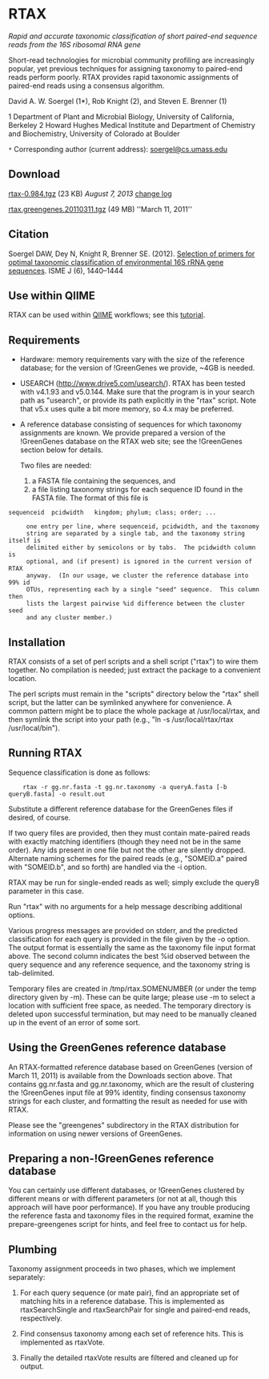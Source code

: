 RTAX
====

_Rapid and accurate taxonomic classification of short paired-end sequence reads from the 16S ribosomal RNA gene_

Short-read technologies for microbial community profiling are increasingly popular, yet previous techniques for assigning taxonomy to paired-end reads perform poorly.  RTAX provides rapid taxonomic assignments of paired-end reads using a consensus algorithm.

David A. W. Soergel (1*), Rob Knight (2), and Steven E. Brenner (1)

1 Department of Plant and Microbial Biology, University of California, Berkeley 
2 Howard Hughes Medical Institute and Department of Chemistry and Biochemistry, University of Colorado at Boulder

`*` Corresponding author (current address): [soergel@cs.umass.edu](mailto:soergel@cs.umass.edu)

Download
--------

[rtax-0.984.tgz](http://static.davidsoergel.com/rtax-0.984.tgz) (23 KB)  _August 7, 2013_
[change log](changelog)

[rtax.greengenes.20110311.tgz](http://static.davidsoergel.com/rtax.greengenes.20110311.tgz) (49 MB)  ''March 11, 2011''

Citation
--------

Soergel DAW, Dey N, Knight R, Brenner SE. (2012). [Selection of primers for optimal taxonomic classification of environmental 16S rRNA gene sequences](http://www.nature.com/ismej/journal/vaop/ncurrent/abs/ismej2011208a.html).  ISME J (6), 1440–1444


Use within QIIME
----------------

RTAX can be used within [QIIME](http://qiime.org) workflows; see this [tutorial](http://www.qiime.org/tutorials/rtax.html).

Requirements
------------

 * Hardware: memory requirements vary with the size of the reference database; for the version of !GreenGenes we provide, ~4GB is needed.

 * USEARCH (http://www.drive5.com/usearch/).  RTAX has been tested with v4.1.93 and v5.0.144.  Make sure that the program is in your search path as "usearch", or provide its path explicitly in the "rtax" script.  Note that v5.x uses quite a bit more memory, so 4.x may be preferred.

* A reference database consisting of sequences for which taxonomy assignments are known.  We provide prepared a version of the !GreenGenes database on the RTAX web site; see the !GreenGenes section below for details.

    Two files are needed:
    1. a FASTA file containing the sequences, and 
    2. a file listing taxonomy strings for each sequence ID found in the FASTA file.  The format of this file is
```
sequenceid	pcidwidth	kingdom; phylum; class; order; ...
```
         one entry per line, where sequenceid, pcidwidth, and the taxonomy
         string are separated by a single tab, and the taxonomy string itself is
         delimited either by semicolons or by tabs.  The pcidwidth column is
         optional, and (if present) is ignored in the current version of RTAX
         anyway.  (In our usage, we cluster the reference database into 99% id
         OTUs, representing each by a single "seed" sequence.  This column then
         lists the largest pairwise %id difference between the cluster seed
         and any cluster member.)


Installation
------------

RTAX consists of a set of perl scripts and a shell script ("rtax") to wire them
together. No compilation is needed; just extract the package to a convenient
location.

The perl scripts must remain in the "scripts" directory below the "rtax" shell
script, but the latter can be symlinked anywhere for convenience. A common
pattern might be to place the whole package at /usr/local/rtax, and then symlink
the script into your path (e.g., "ln -s /usr/local/rtax/rtax /usr/local/bin").


Running RTAX
------------

Sequence classification is done as follows:

```
    rtax -r gg.nr.fasta -t gg.nr.taxonomy -a queryA.fasta [-b queryB.fasta] -o result.out 
```

Substitute a different reference database for the GreenGenes files if desired,
of course.

If two query files are provided, then they must contain mate-paired reads
with exactly matching identifiers (though they need not be in the same order).
Any ids present in one file but not the other are silently dropped. Alternate
naming schemes for the paired reads (e.g., "SOMEID.a" paired with "SOMEID.b",
and so forth) are handled via the -i option.

RTAX may be run for single-ended reads as well; simply exclude the queryB
parameter in this case.

Run "rtax" with no arguments for a help message describing additional options.

Various progress messages are provided on stderr, and the predicted
classification for each query is provided in the file given by the -o option.
The output format is essentially the same as the taxonomy file input format
above. The second column indicates the best %id observed between the query
sequence and any reference sequence, and the taxonomy string is tab-delimited.

Temporary files are created in /tmp/rtax.SOMENUMBER (or under the temp
directory given by -m).  These can be quite large; please use -m to select a
location with sufficient free space, as needed.  The temporary directory is
deleted upon successful termination, but may need to be manually cleaned up in
the event of an error of some sort.


Using the GreenGenes reference database
---------------------------------------

An RTAX-formatted reference database based on GreenGenes (version of March 11,
2011) is available from the Downloads section above. That
contains gg.nr.fasta and gg.nr.taxonomy, which are the result of clustering the
!GreenGenes input file at 99% identity, finding consensus taxonomy strings for
each cluster, and formatting the result as needed for use with RTAX.

Please see the "greengenes" subdirectory in the RTAX distribution for
information on using newer versions of GreenGenes.


Preparing a non-!GreenGenes reference database
----------------------------------------------

You can certainly use different databases, or !GreenGenes clustered by different
means or with different parameters (or not at all, though this approach will
have poor performance). If you have any trouble producing the reference fasta
and taxonomy files in the required format, examine the prepare-greengenes script
for hints, and feel free to contact us for help.


Plumbing
--------

Taxonomy assignment proceeds in two phases, which we implement separately:

1.  For each query sequence (or mate pair), find an appropriate set of matching hits in a reference database.  This is implemented as rtaxSearchSingle and rtaxSearchPair for single and paired-end reads, respectively.

2.  Find consensus taxonomy among each set of reference hits.  This is implemented as rtaxVote.

3.  Finally the detailed rtaxVote results are filtered and cleaned up for output.


